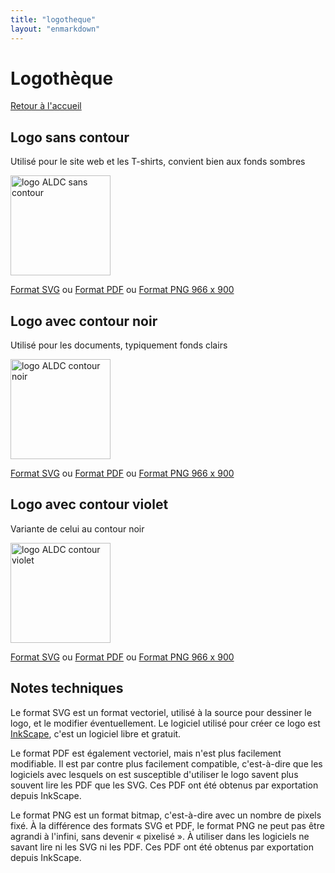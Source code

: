 ```yaml
---
title: "logotheque"
layout: "enmarkdown"
---
```


# Logothèque

[Retour à l'accueil](/)

## Logo sans contour

Utilisé pour le site web et les T-shirts, convient bien aux fonds sombres

<img width="160" alt="logo ALDC sans contour" src="/images/logo-aldc-sans-contour.svg"/>

[Format SVG](/images/logo-aldc-sans-contour.svg) ou
[Format PDF](/images/logo-aldc-sans-contour.pdf) ou
[Format PNG 966 x 900](/images/logo-aldc-sans-contour.png)

## Logo avec contour noir

Utilisé pour les documents, typiquement fonds clairs

<img width="160" alt="logo ALDC contour noir" src="/images/logo-aldc-contour-noir.svg"/>

[Format SVG](/images/logo-aldc-contour-noir.svg) ou
[Format PDF](/images/logo-aldc-contour-noir.pdf) ou
[Format PNG 966 x 900](/images/logo-aldc-contour-noir.png)

## Logo avec contour violet

Variante de celui au contour noir

<img width="160" alt="logo ALDC contour violet" src="/images/logo-aldc-contour-violet.svg"/>

[Format SVG](/images/logo-aldc-contour-violet.svg) ou
[Format PDF](/images/logo-aldc-contour-violet.pdf) ou
[Format PNG 966 x 900](/images/logo-aldc-contour-violet.png)

## Notes techniques

Le format SVG est un format vectoriel, utilisé à la source pour
dessiner le logo, et le modifier éventuellement. Le logiciel utilisé
pour créer ce logo est [InkScape](https://inkscape.org/fr/), c'est un
logiciel libre et gratuit.

Le format PDF est également vectoriel, mais n'est plus facilement
modifiable. Il est par contre plus facilement compatible, c'est-à-dire
que les logiciels avec lesquels on est susceptible d'utiliser le logo
savent plus souvent lire les PDF que les SVG. Ces PDF ont été obtenus par exportation
depuis InkScape.

Le format PNG est un format bitmap, c'est-à-dire avec un nombre de
pixels fixé. À la différence des formats SVG et PDF, le format PNG ne
peut pas être agrandi à l'infini, sans devenir « pixelisé ». À
utiliser dans les logiciels ne savant lire ni les SVG ni les PDF.  Ces
PDF ont été obtenus par exportation depuis InkScape.
